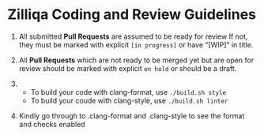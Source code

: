 # Zilliqa Coding and Review Guidelines

1. All submitted **Pull Requests** are assumed to be ready for review 
   If not, they must be marked with explicit  `[in progress]` or have "[WIP]" in title.

2. All **Pull Requests** which are not ready to be merged yet but are open for review should be marked with explicit `on hold` or should be a draft.

3. - To build your code with clang-format, use `./build.sh style`
   - To build your coude with clang-style, use `./build.sh linter`

4. Kindly go through to .clang-format and .clang-style to see the format and checks enabled
